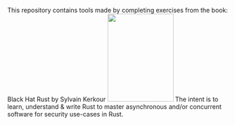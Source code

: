This repository contains tools made by completing exercises from the book: Black Hat Rust by Sylvain Kerkour
<img src="https://kerkour.com/books/black-hat-rust/black_hat_rust_cover.png" width="150" height="200"/>
The intent is to learn, understand & write Rust to master asynchronous and/or concurrent software for security use-cases in Rust.
